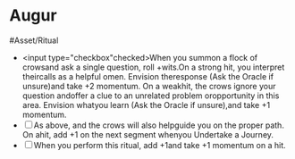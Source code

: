 # Augur
#Asset/Ritual

- <input type="checkbox"checked>When you summon a flock of crowsand ask a single question, roll +wits.On a strong hit, you interpret theircalls as a helpful omen. Envision theresponse (Ask the Oracle if unsure)and take +2 momentum. On a weakhit, the crows ignore your question andoffer a clue to an unrelated problem oropportunity in this area. Envision whatyou learn (Ask the Oracle if unsure),and take +1 momentum.
- <input type="checkbox">As above, and the crows will also helpguide you on the proper path. On ahit, add +1 on the next segment whenyou Undertake a Journey.
- <input type="checkbox">When you perform this ritual, add +1and take +1 momentum on a hit.